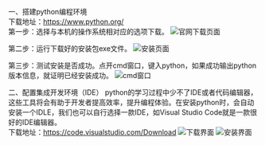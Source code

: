 一、搭建python编程环境  
下载地址：https://www.python.org/  
第一步：选择与本机的操作系统相对应的选项下载。
![官网下载页面](https://imgkr2.cn-bj.ufileos.com/e5cb1604-1b59-4e44-acee-eb14b2abefc0.png?UCloudPublicKey=TOKEN_8d8b72be-579a-4e83-bfd0-5f6ce1546f13&Signature=g3ZiIKNbZ%252Fhm4J2qP%252BB9wU5DXTI%253D&Expires=1603714095)  

第二步：运行下载好的安装包exe文件。
![安装页面](https://imgkr2.cn-bj.ufileos.com/ed32df8b-98de-4b2b-bfcc-186543e7293f.png?UCloudPublicKey=TOKEN_8d8b72be-579a-4e83-bfd0-5f6ce1546f13&Signature=zBAaIfU8FkURXnt%252FVKZwBNr7nmA%253D&Expires=1603714092)  

第三步：测试安装是否成功。点开cmd窗口，键入python，如果成功输出python版本信息，就证明已经安装成功。
![cmd窗口](https://imgkr2.cn-bj.ufileos.com/d3bf8bcd-8733-4ab2-be3d-e82a1c9e1f2f.png?UCloudPublicKey=TOKEN_8d8b72be-579a-4e83-bfd0-5f6ce1546f13&Signature=UoGHvLTxDz47CP0b5CKoMhhFJ90%253D&Expires=1603717288)   


二、配置集成开发环境（IDE）
python的学习过程中少不了IDE或者代码编辑器，这些工具将会有助于开发者提高效率，提升编程体验。在安装python时，会自动安装一个IDLE，我们也可以自行选择一款IDE，如Visual Studio Code就是一款很好的IDE编辑器。  
下载地址：https://code.visualstudio.com/Download
![下载界面](https://imgkr2.cn-bj.ufileos.com/592db086-7338-4be8-a405-6108cc5d0ce8.png?UCloudPublicKey=TOKEN_8d8b72be-579a-4e83-bfd0-5f6ce1546f13&Signature=ulF8%252B4IVgqenTJteNfcNVniGGSQ%253D&Expires=1603714093)
![安装界面](https://imgkr2.cn-bj.ufileos.com/4b83b330-ef0a-4877-8fd8-aae53e9a4a68.png?UCloudPublicKey=TOKEN_8d8b72be-579a-4e83-bfd0-5f6ce1546f13&Signature=Lip3OFF249mNxj1zoRJekfCjw5k%253D&Expires=1603714089)




